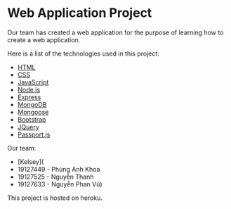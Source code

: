 # Web Application Project
Our team has created a web application for the purpose of learning how to create a web application.

Here is a list of the technologies used in this project:
* [HTML](https://developer.mozilla.org/en-US/docs/Web/HTML)
* [CSS](https://developer.mozilla.org/en-US/docs/Web/CSS)
* [JavaScript](https://developer.mozilla.org/en-US/docs/Web/JavaScript)
* [Node.js](https://nodejs.org/en/)
* [Express](https://expressjs.com/)
* [MongoDB](https://www.mongodb.com/)
* [Mongoose](https://mongoosejs.com/)
* [Bootstrap](https://getbootstrap.com/)
* [JQuery](https://jquery.com/)
* [Passport.js](https://www.passportjs.org/)

Our team:
* [Kelsey](
* 19127449 - Phùng Anh Khoa
* 19127525 - Nguyễn Thanh 
* 19127633 - Nguyễn Phan Vũ)

This project is hosted on heroku.


